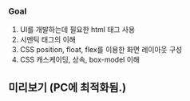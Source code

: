 ### Goal
1. UI를 개발하는데 필요한 html 태그 사용
2. 시멘틱 태그의 이해
3. CSS position, float, flex를 이용한 화면 레이아웃 구성
4. CSS 캐스케이딩, 상속, box-model 이해

## 미리보기 (PC에 최적화됨.)